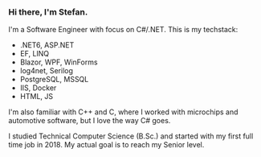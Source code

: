 ### Hi there, I'm Stefan.

I'm a Software Engineer with focus on C#/.NET.
This is my techstack:
- .NET6, ASP.NET
- EF, LINQ
- Blazor, WPF, WinForms
- log4net, Serilog
- PostgreSQL, MSSQL
- IIS, Docker
- HTML, JS

I'm also familiar with C++ and C, where I worked with microchips and automotive software, but I love the way C# goes.


I studied Technical Computer Science (B.Sc.) and started with my first full time job in 2018.
My actual goal is to reach my Senior level.



<!--
**wongsoth/wongsoth** is a ✨ _special_ ✨ repository because its `README.md` (this file) appears on your GitHub profile.

Here are some ideas to get you started:

- 🔭 I’m currently working on ...
- 🌱 I’m currently learning ...
- 👯 I’m looking to collaborate on ...
- 🤔 I’m looking for help with ...
- 💬 Ask me about ...
- 📫 How to reach me: ...
- 😄 Pronouns: ...
- ⚡ Fun fact: ...
-->
